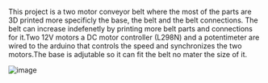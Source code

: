 
This project is a two motor conveyor belt where the most of the parts are 3D printed more specificly the base, the belt and the belt connections.
The belt can increase indefenetly by printing more belt parts and connections for it.Two 12V motors a DC motor controller (L298N) and a potentimeter are wired to the arduino 
that controls the speed and synchronizes the two motors.The base is adjutable so it can fit the belt no mater  the size of it.


![image](https://github.com/Kosmasss/Conveyor-Belt/assets/53818687/84bb6568-171f-4676-b304-2028cc7b3e9f)
